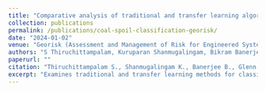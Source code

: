 ```yaml
---
title: "Comparative analysis of traditional and transfer learning algorithms for coal spoil classification via close-range imagery"
collection: publications
permalink: /publications/coal-spoil-classification-georisk/
date: "2024-01-02"
venue: "Georisk (Assessment and Management of Risk for Engineered Systems)"
authors: "S Thiruchittampalam, Kuruparan Shanmugalingam, Bikram Banerjee, Nancy F. Glenn"
paperurl: ""
citation: "Thiruchittampalam S., Shanmugalingam K., Banerjee B., Glenn N.F., Georisk, 2024."
excerpt: "Examines traditional and transfer learning methods for classifying coal spoil using close-range imagery."
---
```

